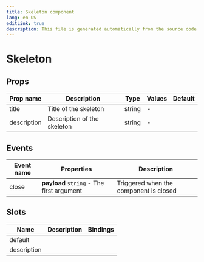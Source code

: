 ```yaml
---
title: Skeleton component
lang: en-US
editLink: true
description: This file is generated automatically from the source code. Changes made here will be lost.
---
```


# Skeleton

<!--@include: ./skeleton.doc.md-->

## Props

| Prop name   | Description                 | Type   | Values | Default |
| ----------- | --------------------------- | ------ | ------ | ------- |
| title       | Title of the skeleton       | string | -      |         |
| description | Description of the skeleton | string | -      |         |

## Events

| Event name | Properties                                | Description                            |
| ---------- | ----------------------------------------- | -------------------------------------- |
| close      | **payload** `string` - The first argument | Triggered when the component is closed |

## Slots

| Name        | Description | Bindings |
| ----------- | ----------- | -------- |
| default     |             |          |
| description |             |          |
